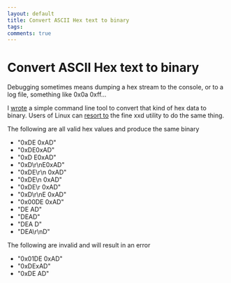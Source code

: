 ```yaml
---
layout: default
title: Convert ASCII Hex text to binary
tags:
comments: true
---
```

# Convert ASCII Hex text to binary

Debugging sometimes means dumping a hex stream to the console, or to a log file, something like 0x0a 0xff...

I [wrote](https://github.com/tewarid/dotnet-hex-to-bin) a simple command line tool to convert that kind of hex data to binary. Users of Linux can [resort to](http://www.linuxjournal.com/content/doing-reverse-hex-dump) the fine xxd utility to do the same thing.

The following are all valid hex values and produce the same binary

* "0xDE 0xAD"
* "0xDE0xAD"
* "0xD E0xAD"
* "0xD\r\nE0xAD"
* "0xDE\r\n 0xAD"
* "0xDE\n 0xAD"
* "0xDE\r 0xAD"
* "0xD\r\nE 0xAD"
* "0x00DE 0xAD"
* "DE AD"
* "DEAD"
* "DEA D"
* "DEA\r\nD"

The following are invalid and will result in an error

* "0x01DE 0xAD"
* "0xDExAD"
* "0xDE AD"
